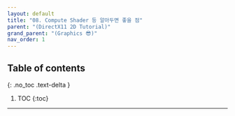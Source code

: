 ```yaml
---
layout: default
title: "08. Compute Shader 등 알아두면 좋을 점"
parent: "(DirectX11 2D Tutorial)"
grand_parent: "(Graphics 😎)"
nav_order: 1
---
```


## Table of contents
{: .no_toc .text-delta }

1. TOC
{:toc}

---